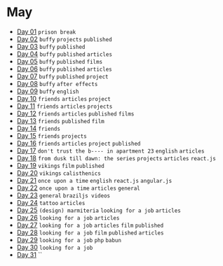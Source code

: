# May

- [Day 01](05-01-2016.md) `prison break`
- [Day 02](05-02-2016.md) `buffy` `projects` `published`
- [Day 03](05-03-2016.md) `buffy` `published`
- [Day 04](05-04-2016.md) `buffy` `published` `articles`
- [Day 05](05-05-2016.md) `buffy` `published` `films`
- [Day 06](05-06-2016.md) `buffy` `published` `articles`
- [Day 07](05-07-2016.md) `buffy` `published` `project`
- [Day 08](05-08-2016.md) `buffy` `after effects`
- [Day 09](05-09-2016.md) `buffy` `english`
- [Day 10](05-10-2016.md) `friends` `articles` `project`
- [Day 11](05-11-2016.md) `friends` `articles` `projects`
- [Day 12](05-12-2016.md) `friends` `articles` `published` `films`
- [Day 13](05-13-2016.md) `friends` `published` `film`
- [Day 14](05-14-2016.md) `friends`
- [Day 15](05-15-2016.md) `friends` `projects`
- [Day 16](05-16-2016.md) `friends` `articles` `project` `published`
- [Day 17](05-17-2016.md) `don't trust the b---- in apartment 23` `english` `articles`
- [Day 18](05-18-2016.md) `from dusk till dawn: the series` `projects` `articles` `react.js`
- [Day 19](05-19-2016.md) `vikings` `film` `published`
- [Day 20](05-20-2016.md) `vikings` `calisthenics`
- [Day 21](05-21-2016.md) `once upon a time` `english` `react.js` `angular.js`
- [Day 22](05-22-2016.md) `once upon a time` `articles` `general`
- [Day 23](05-23-2016.md) `general` `braziljs videos`
- [Day 24](05-24-2016.md) `tattoo` `articles`
- [Day 25](05-25-2016.md) `(design) marmiteria` `looking for a job` `articles`
- [Day 26](05-26-2016.md) `looking for a job` `articles`
- [Day 27](05-27-2016.md) `looking for a job` `articles` `film` `published`
- [Day 28](05-28-2016.md) `looking for a job` `film` `published` `articles`
- [Day 29](05-29-2016.md) `looking for a job` `php` `babun`
- [Day 30](05-30-2016.md) `looking for a job`
- [Day 31](05-31-2016.md) ``
